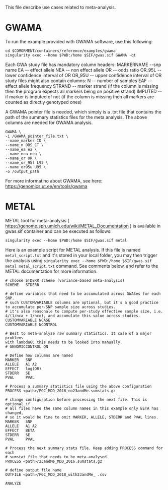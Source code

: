 This file describe use cases related to meta-analysis.

# GWAMA

To run the example provided with GWAMA software, use this following:

```
cd $COMORMENT/containers/reference/examples/gwama
singularity exec --home $PWD:/home $SIF/gwas.sif GWAMA -qt
```
Each GWA study file has mandatory column headers:
MARKERNAME --snp name
EA -- effect allele
NEA -- non effect allele
OR -- odds ratio
OR_95L -- lower confidence interval of OR
OR_95U -- upper confidence interval of OR
   study files might also contain columns:
N -- number of samples
EAF -- effect allele frequency
STRAND -- marker strand (if the column is missing then the program expects all markers being on positive strand)
IMPUTED -- if marker is imputed of not (if the column is missing then all markers are counted as directly genotyped ones)

A GWAMA pointer file is needed, which simply is a .txt file that contains the path of the summary statistics files for the meta analysis. The above columns are needed for GWAMA analysis.

```
GWAMA \
-i /GWAMA_pointer_file.txt \
--name_marker ID \
--name_n OBS_CT \
--name_ea ea \
--name_nea nea \
--name_or OR \
--name_or_95l L95 \
--name_or95u U95 \
-o /output_path
```

For more informatino about GWAMA, see here: https://genomics.ut.ee/en/tools/gwama

# METAL

METAL tool for meta-analysis ( https://genome.sph.umich.edu/wiki/METAL_Documentation ) is available in gwas.sif container and can be executed as follows:

```
singularity exec --home $PWD:/home $SIF/gwas.sif metal
```

Here is an example script for METAL analysis. If this file is named ``metal_script.txt`` and it's stored in your local folder, 
you may then trigger the analysis using ``singularity exec --home $PWD:/home $SIF/gwas.sif metal metal_script.txt`` command.
See comments below, and refer to the METAL documentation for more information.

```
# choose STDERR scheme (variance-based meta-analysis)
SCHEME   STDERR

# define variables that need to be accumulated across GWASes for each SNP.
# such CUSTOMVARIABLE columns are optional, but it's a good practice to accumulate per-SNP sample size across studies.
# it's also reasonale to compute per-study effective sample size, i.e. 4/(1/nca + 1/nco), and accumulate this value across studies.
CUSTOMVARIABLE NCASE
CUSTOMVARIABLE NCONTROL

# Best to meta-analyze raw summary statistics. It case of a major problems 
with lambdaGC this needs to be looked into manually.
# GENOMICCONTROL ON

# Define how columns are named
MARKER   SNP
ALLELE   A1 A2
EFFECT   log(OR)
STDERR   SE
PVAL     PVAL

# Process a summary statistics file using the above configuration
PROCESS <path>/PGC_MDD_2018_no23andMe.sumstats.gz

# change configuration before processing the next file. This is optional if 
# all files have the same column names in this example only BETA has changed, 
# so it would be fine to omit MARKER, ALLELE, STDERR and PVAL lines.
MARKER   SNP
ALLELE   A1 A2
EFFECT   BETA
STDERR   SE
PVAL     PVAL

# Process the next summary stats file. Keep adding PROCESS command for each 
# sumstat file that needs to be meta-analysed.
PROCESS <path>/23andMe_MDD_2016.sumstats.gz

# define output file name
OUTFILE <path>/PGC_MDD_2018_with23andMe_ .csv

ANALYZE
```
